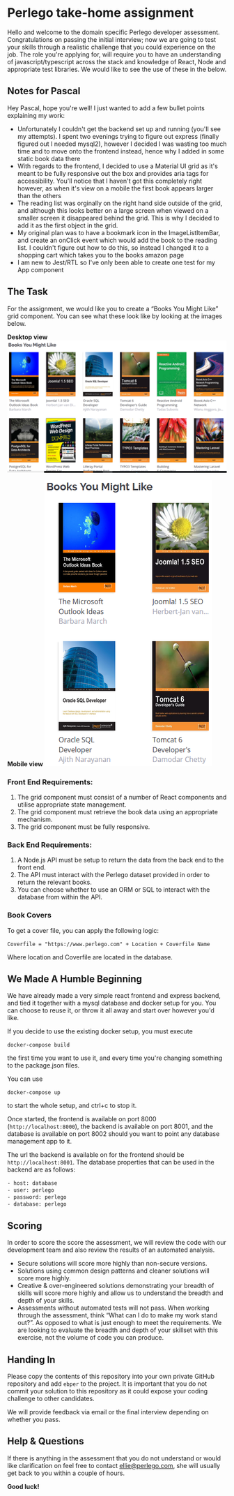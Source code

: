 # Perlego take-home assignment

Hello and welcome to the domain specific Perlego developer assessment. Congratulations on
passing the initial interview; now we are going to test your skills through a realistic
challenge that you could experience on the job. The role you're applying for, will require you
to have an understanding of javascript/typescript across the stack and knowledge of React,
Node and appropriate test libraries. We would like to see the use of these in the below.

## Notes for Pascal
Hey Pascal, hope you're well! I just wanted to add a few bullet points explaining my work:
 - Unfortunately I couldn't get the backend set up and running (you'll see my attempts). 
  I spent two evenings trying to figure out express (finally figured out I needed mysql2),
  however I decided I was wasting too much time and to move onto the frontend instead, 
  hence why I added in some static book data there
 - With regards to the frontend, I decided to use a Material UI grid as it's meant to be
  fully responsive out the box and provides aria tags for accessibility. You'll notice that 
  I haven't got this completely right however, as when it's view on a mobile the first 
  book appears larger than the others
 - The reading list was orginally on the right hand side outside of the grid, and although
  this looks better on a large screen when viewed on a smaller screen it disappeared 
  behind the grid. This is why I decided to add it as the first object in the grid. 
 - My original plan was to have a bookmark icon in the ImageListItemBar, and create an onClick
  event which would add the book to the reading list. I couldn't figure out how to do this, so instead
  I changed it to a shopping cart which takes you to the books amazon page
 - I am new to Jest/RTL so I've only been able to create one test for my App component 

## The Task

For the assignment, we would like you to create a “Books You Might Like” grid component. You can
see what these look like by looking at the images below.

**Desktop view**
![](grid-desktop.png)

**Mobile view**
![](grid-mobile.png)

### Front End Requirements:

1. The grid component must consist of a number of React components and utilise appropriate
   state management.
2. The grid component must retrieve the book data using an appropriate mechanism.
3. The grid component must be fully responsive.

### Back End Requirements:

1. A Node.js API must be setup to return the data from the back end to the front end.
2. The API must interact with the Perlego dataset provided in order to return the relevant books.
3. You can choose whether to use an ORM or SQL to interact with the database from within the API.

### Book Covers

To get a cover file, you can apply the following logic:

```
Coverfile = "https://www.perlego.com" + Location + Coverfile Name
```

Where location and Coverfile are located in the database.

## We Made A Humble Beginning

We have already made a very simple react frontend and express backend, and tied it together with
a mysql database and docker setup for you. You can choose to reuse it, or throw it all away and
start over however you'd like.

If you decide to use the existing docker setup, you must execute

```
docker-compose build
```

the first time you want to use it, and every time you're changing something to the package.json
files.

You can use

```
docker-compose up
```

to start the whole setup, and ctrl+c to stop it.

Once started, the frontend is available on port 8000 (`http://localhost:8000`), the backend is
available on port 8001, and the database is available on port 8002 should you want to point
any database management app to it.

The url the backend is available on for the frontend should be `http://localhost:8001`.
The database properties that can be used in the backend are as follows:

```
- host: database
- user: perlego
- password: perlego
- database: perlego
```

## Scoring

In order to score the score the assessment, we will review the code with our development team and
also review the results of an automated analysis.

- Secure solutions will score more highly than non-secure versions.
- Solutions using common design patterns and cleaner solutions will score more highly.
- Creative & over-engineered solutions demonstrating your breadth of skills will score more
  highly and allow us to understand the breadth and depth of your skills.
- Assessments without automated tests will not pass.
  When working through the assessment, think “What can I do to make my work stand out?”. As opposed
  to what is just enough to meet the requirements. We are looking to evaluate the breadth and depth
  of your skillset with this exercise, not the volume of code you can produce.

## Handing In

Please copy the contents of this repository into your own private GitHub repository and add `ebper` to the project.
It is important that you do not commit your solution to this repository as it could expose your coding challenge to other candidates.

We will provide feedback via email or the final interview depending on whether you
pass.

## Help & Questions

If there is anything in the assessment that you do not understand or would like clarification on
feel free to contact ellie@perlego.com, she will usually get back to you within a couple of hours.

**Good luck!**

